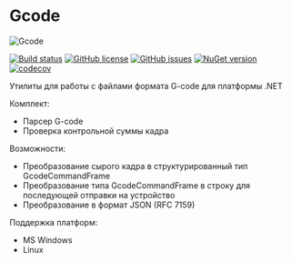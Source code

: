 # Gcode

![Gcode](https://raw.githubusercontent.com/rus-bit/Gcode/master/misc/design/logo/logo.png)


[![Build status](https://ci.appveyor.com/api/projects/status/o1hknr782gpwkpy0?svg=true)](https://ci.appveyor.com/project/rus-bit/gcode)
[![GitHub license](https://img.shields.io/github/license/rus-bit/Gcode.svg)](https://github.com/rus-bit/Gcode/blob/master/LICENSE)
[![GitHub issues](https://img.shields.io/github/issues/rus-bit/Gcode.svg?style=plastic)](https://github.com/rus-bit/Gcode/issues)
[![NuGet version](https://badge.fury.io/nu/Gcode.Utils.svg)](https://badge.fury.io/nu/Gcode.Utils)
[![codecov](https://codecov.io/gh/rus-bit/Gcode/branch/master/graph/badge.svg)](https://codecov.io/gh/rus-bit/Gcode)

Утилиты для работы с файлами формата G-code для платформы .NET

Комплект:
- Парсер G-code
- Проверка контрольной суммы кадра

Возможности:

- Преобразование сырого кадра в структурированный тип GcodeCommandFrame
- Преобразование типа GcodeCommandFrame в строку для последующей отправки на устройство
- Преобразование в формат JSON (RFC 7159)

Поддержка платформ:

- MS Windows
- Linux 
